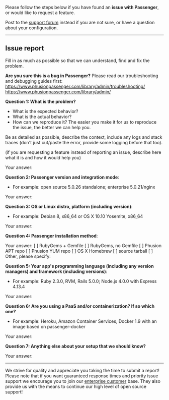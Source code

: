 Please follow the steps below if you have found an **issue with Passenger**, or would like to request a feature.

Post to the [support forum](http://groups.google.com/group/phusion-passenger) instead if you are not sure, or have a question about your configuration.

---

## Issue report

Fill in as much as possible so that we can understand, find and fix the problem.

**Are you sure this is a bug in Passenger?**
Please read our troubleshooting and debugging guides first:
https://www.phusionpassenger.com/library/admin/troubleshooting/
https://www.phusionpassenger.com/library/admin/

**Question 1: What is the problem?**
- What is the expected behavior?
- What is the actual behavior?
- How can we reproduce it? The easier you make it for us to reproduce the issue, the better we can help you.

Be as detailed as possible, describe the context, include any logs and stack traces (don't just cut/paste the error, provide some logging before that too).

(if you are requesting a feature instead of reporting an issue, describe here what it is and how it would help you)

Your answer:

**Question 2: Passenger version and integration mode**:
- For example: open source 5.0.26 standalone; enterprise 5.0.21/nginx

Your answer:

**Question 3: OS or Linux distro, platform (including version)**:
- For example: Debian 8, x86_64 or OS X 10.10 Yosemite, x86_64

Your answer:

**Question 4: Passenger installation method**:

Your answer:
[ ] RubyGems + Gemfile
[ ] RubyGems, no Gemfile
[ ] Phusion APT repo
[ ] Phusion YUM repo
[ ] OS X Homebrew
[ ] source tarball
[ ] Other, please specify:

**Question 5: Your app's programming language (including any version managers) and framework (including versions)**:
- For example: Ruby 2.3.0, RVM, Rails 5.0.0; Node.js 4.0.0 with Express 4.13.4

Your answer:

**Question 6: Are you using a PaaS and/or containerization? If so which one?**
- For example: Heroku, Amazon Container Services, Docker 1.9 with an image based on passenger-docker

Your answer:

**Question 7: Anything else about your setup that we should know?**

Your answer:

---

We strive for quality and appreciate you taking the time to submit a report! Please note that if you want guaranteed response times and priority issue support we encourage you to join our [enterprise customer](https://www.phusionpassenger.com/enterprise) base. They also provide us with the means to continue our high level of open source support!
